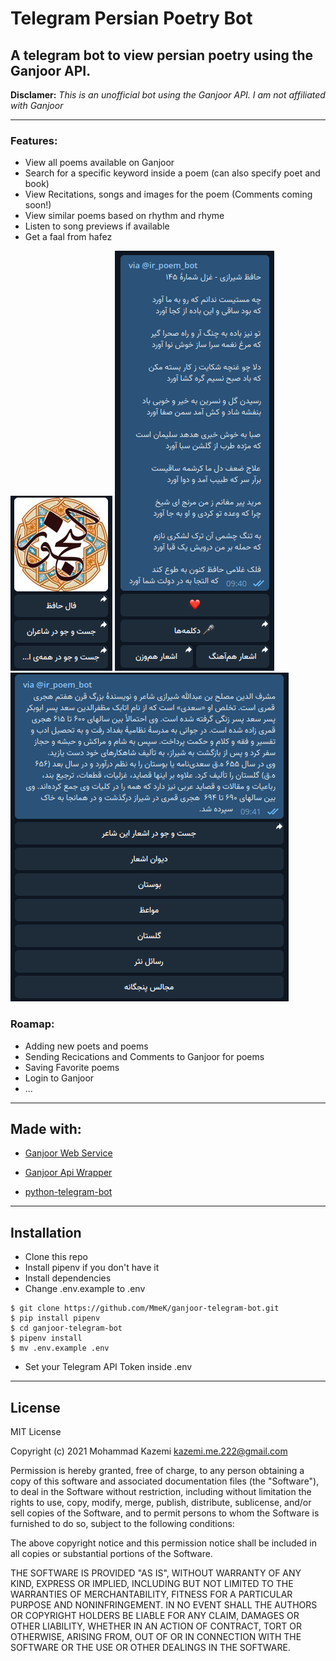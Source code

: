 <!--
 Copyright 2021 Mohammad Kazemi <kazemi.me.222@gmail.com>.
 SPDX-License-Identifier: MIT
-->

# Telegram Persian Poetry Bot

## A telegram bot to view persian poetry using the Ganjoor API.

**Disclamer:** _This is an unofficial bot using the Ganjoor API. I am not affiliated with Ganjoor_

---

### Features:

- View all poems available on Ganjoor
- Search for a specific keyword inside a poem (can also specify poet and book)
- View Recitations, songs and images for the poem (Comments coming soon!)
- View similar poems based on rhythm and rhyme
- Listen to song previews if available
- Get a faal from hafez

![main menu](/assets/images/showcase/main_menu.png)
![faal](/assets/images/showcase/faal.png)
![poet](/assets/images/showcase/poet.png)

### Roamap:

- Adding new poets and poems
- Sending Recications and Comments to Ganjoor for poems
- Saving Favorite poems
- Login to Ganjoor
- ...

---

## Made with:

- [Ganjoor Web Service](https://github.com/ganjoor/GanjoorService "وب سرویس گنجینهٔ گنجور")

- [Ganjoor Api Wrapper](https://github.com/MmeK/ganjoor_api_wrapper "API wrapper written in Python for the Ganjoor Web Service")

- [python-telegram-bot](https://github.com/python-telegram-bot/python-telegram-bot "A Telegram API wrapper you can't refuse")

---

## Installation

- Clone this repo
- Install pipenv if you don't have it
- Install dependencies
- Change .env.example to .env

```shell
$ git clone https://github.com/MmeK/ganjoor-telegram-bot.git
$ pip install pipenv
$ cd ganjoor-telegram-bot
$ pipenv install
$ mv .env.example .env
```

- Set your Telegram API Token inside .env

---

## License

MIT License

Copyright (c) 2021 Mohammad Kazemi <kazemi.me.222@gmail.com>

Permission is hereby granted, free of charge, to any person obtaining a copy
of this software and associated documentation files (the "Software"), to deal
in the Software without restriction, including without limitation the rights
to use, copy, modify, merge, publish, distribute, sublicense, and/or sell
copies of the Software, and to permit persons to whom the Software is
furnished to do so, subject to the following conditions:

The above copyright notice and this permission notice shall be included in all
copies or substantial portions of the Software.

THE SOFTWARE IS PROVIDED "AS IS", WITHOUT WARRANTY OF ANY KIND, EXPRESS OR
IMPLIED, INCLUDING BUT NOT LIMITED TO THE WARRANTIES OF MERCHANTABILITY,
FITNESS FOR A PARTICULAR PURPOSE AND NONINFRINGEMENT. IN NO EVENT SHALL THE
AUTHORS OR COPYRIGHT HOLDERS BE LIABLE FOR ANY CLAIM, DAMAGES OR OTHER
LIABILITY, WHETHER IN AN ACTION OF CONTRACT, TORT OR OTHERWISE, ARISING FROM,
OUT OF OR IN CONNECTION WITH THE SOFTWARE OR THE USE OR OTHER DEALINGS IN THE
SOFTWARE.
